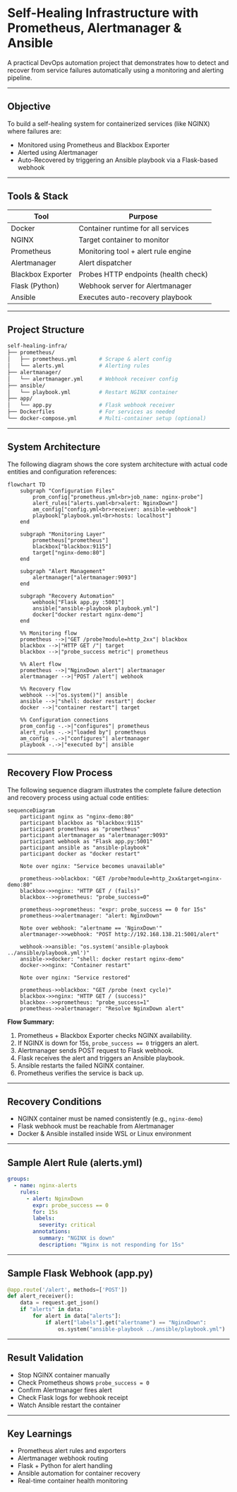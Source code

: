 # Self-Healing Infrastructure with Prometheus, Alertmanager & Ansible

A practical DevOps automation project that demonstrates how to detect and recover from service failures automatically using a monitoring and alerting pipeline.

---

## Objective

To build a self-healing system for containerized services (like NGINX) where failures are:

* Monitored using Prometheus and Blackbox Exporter
* Alerted using Alertmanager
* Auto-Recovered by triggering an Ansible playbook via a Flask-based webhook

---

## Tools & Stack

| Tool              | Purpose                              |
| ----------------- | ------------------------------------ |
| Docker            | Container runtime for all services   |
| NGINX             | Target container to monitor          |
| Prometheus        | Monitoring tool + alert rule engine  |
| Alertmanager      | Alert dispatcher                     |
| Blackbox Exporter | Probes HTTP endpoints (health check) |
| Flask (Python)    | Webhook server for Alertmanager      |
| Ansible           | Executes auto-recovery playbook      |

---

## Project Structure

```bash
self-healing-infra/
├── prometheus/
│   ├── prometheus.yml       # Scrape & alert config
│   └── alerts.yml           # Alerting rules
├── alertmanager/
│   └── alertmanager.yml     # Webhook receiver config
├── ansible/
│   └── playbook.yml         # Restart NGINX container
├── app/
│   └── app.py               # Flask webhook receiver
├── Dockerfiles              # For services as needed
└── docker-compose.yml       # Multi-container setup (optional)
```

---

## System Architecture

The following diagram shows the core system architecture with actual code entities and configuration references:

```mermaid
flowchart TD
    subgraph "Configuration Files"
        prom_config["prometheus.yml<br>job_name: nginx-probe"]
        alert_rules["alerts.yaml<br>alert: NginxDown"]
        am_config["config.yml<br>receiver: ansible-webhook"]
        playbook["playbook.yml<br>hosts: localhost"]
    end
    
    subgraph "Monitoring Layer"
        prometheus["prometheus"]
        blackbox["blackbox:9115"]
        target["nginx-demo:80"]
    end
    
    subgraph "Alert Management"
        alertmanager["alertmanager:9093"]
    end
    
    subgraph "Recovery Automation"
        webhook["Flask app.py :5001"]
        ansible["ansible-playbook playbook.yml"]
        docker["docker restart nginx-demo"]
    end
    
    %% Monitoring flow
    prometheus -->|"GET /probe?module=http_2xx"| blackbox
    blackbox -->|"HTTP GET /"| target
    blackbox -->|"probe_success metric"| prometheus
    
    %% Alert flow
    prometheus -->|"NginxDown alert"| alertmanager
    alertmanager -->|"POST /alert"| webhook
    
    %% Recovery flow
    webhook -->|"os.system()"| ansible
    ansible -->|"shell: docker restart"| docker
    docker -->|"container restart"| target
    
    %% Configuration connections
    prom_config -.->|"configures"| prometheus
    alert_rules -.->|"loaded by"| prometheus
    am_config -.->|"configures"| alertmanager
    playbook -.->|"executed by"| ansible
```

---

## Recovery Flow Process

The following sequence diagram illustrates the complete failure detection and recovery process using actual code entities:

```mermaid
sequenceDiagram
    participant nginx as "nginx-demo:80"
    participant blackbox as "blackbox:9115"
    participant prometheus as "prometheus"
    participant alertmanager as "alertmanager:9093"
    participant webhook as "Flask app.py:5001"
    participant ansible as "ansible-playbook"
    participant docker as "docker restart"

    Note over nginx: "Service becomes unavailable"
    
    prometheus->>blackbox: "GET /probe?module=http_2xx&target=nginx-demo:80"
    blackbox->>nginx: "HTTP GET / (fails)"
    blackbox-->>prometheus: "probe_success=0"
    
    prometheus->>prometheus: "expr: probe_success == 0 for 15s"
    prometheus->>alertmanager: "alert: NginxDown"
    
    Note over webhook: "alertname == 'NginxDown'"
    alertmanager->>webhook: "POST http://192.168.138.21:5001/alert"
    
    webhook->>ansible: "os.system('ansible-playbook ../ansible/playbook.yml')"
    ansible->>docker: "shell: docker restart nginx-demo"
    docker->>nginx: "Container restart"
    
    Note over nginx: "Service restored"
    
    prometheus->>blackbox: "GET /probe (next cycle)"
    blackbox->>nginx: "HTTP GET / (success)"
    blackbox-->>prometheus: "probe_success=1"
    prometheus->>alertmanager: "Resolve NginxDown alert"
```

**Flow Summary:**

1. Prometheus + Blackbox Exporter checks NGINX availability.
2. If NGINX is down for 15s, `probe_success == 0` triggers an alert.
3. Alertmanager sends POST request to Flask webhook.
4. Flask receives the alert and triggers an Ansible playbook.
5. Ansible restarts the failed NGINX container.
6. Prometheus verifies the service is back up.

---

## Recovery Conditions

* NGINX container must be named consistently (e.g., `nginx-demo`)
* Flask webhook must be reachable from Alertmanager
* Docker & Ansible installed inside WSL or Linux environment

---

## Sample Alert Rule (alerts.yml)

```yaml
groups:
  - name: nginx-alerts
    rules:
      - alert: NginxDown
        expr: probe_success == 0
        for: 15s
        labels:
          severity: critical
        annotations:
          summary: "NGINX is down"
          description: "Nginx is not responding for 15s"
```

---

## Sample Flask Webhook (app.py)

```python
@app.route('/alert', methods=['POST'])
def alert_receiver():
    data = request.get_json()
    if "alerts" in data:
        for alert in data["alerts"]:
            if alert["labels"].get("alertname") == "NginxDown":
                os.system("ansible-playbook ../ansible/playbook.yml")
```

---

## Result Validation

* Stop NGINX container manually
* Check Prometheus shows `probe_success = 0`
* Confirm Alertmanager fires alert
* Check Flask logs for webhook receipt
* Watch Ansible restart the container

---


## Key Learnings

* Prometheus alert rules and exporters
* Alertmanager webhook routing
* Flask + Python for alert handling
* Ansible automation for container recovery
* Real-time container health monitoring



